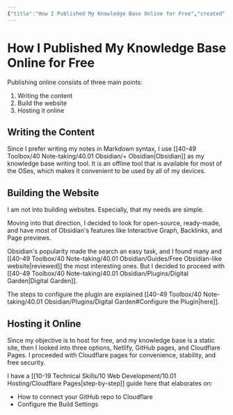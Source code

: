 ```yaml
---
{"title":"How I Published My Knowledge Base Online for Free","created":"2023-05-13T00:00","modified":"2023-09-10T21:35","dg-publish":true,"dg-path":"Obsidian/Guides/Publish Obsidian Vault for Free.md","permalink":"/obsidian/guides/publish-obsidian-vault-for-free/","dgPassFrontmatter":true,"updated":"2023-09-10T21:35"}
---
```




# How I Published My Knowledge Base Online for Free

Publishing online consists of three main points:
1. Writing the content
2. Build the website
3. Hosting it online

## Writing the Content

Since I prefer writing my notes in Markdown syntax, I use [[40-49 Toolbox/40 Note-taking/40.01 Obsidian/+ Obsidian\|Obsidian]] as my knowledge base writing tool. It is an offline tool that is available for most of the OSes, which makes it convenient to be used by all of my devices.

## Building the Website

I am not into building websites. Especially, that my needs are simple.

Moving into that direction, I decided to look for open-source, ready-made, and have most of Obsidian's features like Interactive Graph, Backlinks, and Page previews.

Obsidian's popularity made the search an easy task, and I found many and [[40-49 Toolbox/40 Note-taking/40.01 Obsidian/Guides/Free Obsidian-like website\|reviewed]] the most interesting ones. But I decided to proceed with [[40-49 Toolbox/40 Note-taking/40.01 Obsidian/Plugins/Digital Garden\|Digital Garden]].

The steps to configure the plugin are explained [[40-49 Toolbox/40 Note-taking/40.01 Obsidian/Plugins/Digital Garden#Configure the Plugin\|here]].

## Hosting it Online

Since my objective is to host for free, and my knowledge base is a static site, then I looked into three options, Netlify, GitHub pages, and Cloudflare Pages. I proceeded with Cloudflare pages for convenience, stability, and free security.

I have a [[10-19 Technical Skills/10 Web Development/10.01 Hosting/Cloudflare Pages\|step-by-step]] guide here that elaborates on:
- How to connect your GitHub repo to Cloudflare
- Configure the Build Settings